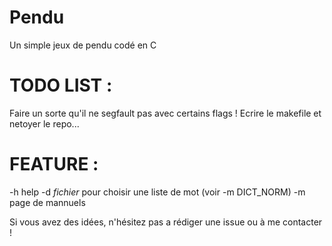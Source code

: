 # Pendu

Un simple jeux de pendu codé en C

# TODO LIST :

Faire un sorte qu'il ne segfault pas avec certains flags !
Ecrire le makefile et netoyer le repo...

# FEATURE :

-h help
-d *fichier* pour choisir une liste de mot (voir -m DICT_NORM)
-m page de mannuels

Si vous avez des idées, n'hésitez pas a rédiger une issue ou à me contacter !
